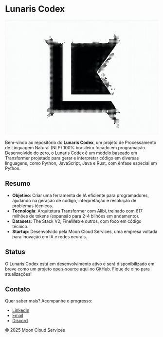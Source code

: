 # Lunaris Codex

![Lunaris Codex](lunaris-codex.jpg)

Bem-vindo ao repositório do **Lunaris Codex**, um projeto de Processamento de Linguagem Natural (NLP) 100% brasileiro focado em programação. Desenvolvido do zero, o Lunaris Codex é um modelo baseado em Transformer projetado para gerar e interpretar código em diversas linguagens, como Python, JavaScript, Java e Rust, com ênfase especial em Python.

## Resumo

- **Objetivo**: Criar uma ferramenta de IA eficiente para programadores, ajudando na geração de código, interpretação e resolução de problemas técnicos.
- **Tecnologia**: Arquitetura Transformer com Alibi, treinado com 617 milhões de tokens (expansão para 2-4 bilhões em andamento).
- **Datasets**: The Stack V2, FineWeb e outros, com foco em código técnico.
- **Startup**: Desenvolvido pela Moon Cloud Services, uma empresa voltada para inovação em IA e redes neurais.

## Status

O Lunaris Codex está em desenvolvimento ativo e será disponibilizado em breve como um projeto open-source aqui no GitHub. Fique de olho para atualizações!

## Contato

Quer saber mais? Acompanhe o progresso:
- [LinkedIn](https://www.linkedin.com/in/francisco-antonio-0434aa284/)
- [Email](mailto:business@mooncloudservices.tech)
- [Discord](https://discord.gg/FmnSVTeSYF)

© 2025 Moon Cloud Services

